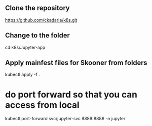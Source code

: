 ## Clone the repository 
https://github.com/ckadarla/k8s.git

## Change to the folder
cd k8s/Jupyter-app

## Apply mainfest files for Skooner from folders 
kubectl apply -f .

# do port forward so that you can access from local 
kubectl port-forward svc/jupyter-svc 8888:8888 -n jupyter